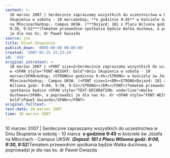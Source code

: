 ```yaml
---
content: >-
  10 marzec 2007 | Serdecznie zapraszamy wszystkich do uczestnictwa w Dniu
  Skupienia w sobotę - 10 marca&nbsp; **o godzinie 9:45** w kościele św Józefa
  na Młocinach&nbsp;- Campus UKSW. (***Dojazd: 181 z Placu Wilsona godz: 9:08,
  9:30, 9:52***)Tematem przewodnim spotkania będzie Walka duchowa, a poprowadzi
  je dla nas ks. dr Paweł Gwiazda 
source: jos
title: Dzień Skupienia
publish_down: '0000-00-00 00:00:00'
created: '2007-02-25 15:23:24'
id: '458'
original_introtext: >-
  10 marzec 2007 | <FONT size=2>Serdecznie zapraszamy wszystkich do uczestnictwa
  w <SPAN style="FONT-WEIGHT: bold">Dniu Skupienia w sobotę - 10
  marca</SPAN>&nbsp; <STRONG>o godzinie 9:45</STRONG> w kościele św Józefa na
  Młocinach&nbsp;- Campus UKSW. (<FONT size=1><EM><STRONG>Dojazd: 181 z Placu
  Wilsona godz: 9:08, 9:30, 9:52</STRONG></EM></FONT>)Tematem przewodnim
  spotkania będzie <SPAN style="TEXT-DECORATION: underline">Walka
  duchowa</SPAN>, a poprowadzi je dla nas ks. dr <SPAN style="FONT-WEIGHT:
  bold">Paweł Gwiazda</SPAN></FONT> 
original_fulltext: ''
text-date: 10 marzec 2007
time: 10 marzec 2007
---
```

10 marzec 2007 | Serdecznie zapraszamy wszystkich do uczestnictwa w Dniu Skupienia w sobotę - 10 marca&nbsp; **o godzinie 9:45** w kościele św Józefa na Młocinach&nbsp;- Campus UKSW. (***Dojazd: 181 z Placu Wilsona godz: 9:08, 9:30, 9:52***)Tematem przewodnim spotkania będzie Walka duchowa, a poprowadzi je dla nas ks. dr Paweł Gwiazda 

<!--{{json:{"created_date":"2007-02-25 15:23:24","publish_down":"0000-00-00 00:00:00","id":"458"}}}-->